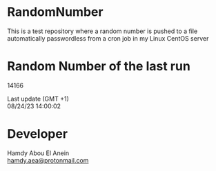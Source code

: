 # RandomNumber    
This is a test repository where a random number is pushed to a file automatically passwordless from a cron job in my Linux CentOS server    
# Random Number of the last run   
14166
      
Last update (GMT +1)    
08/24/23 14:00:02
# Developer    
Hamdy Abou El Anein   
hamdy.aea@protonmail.com
